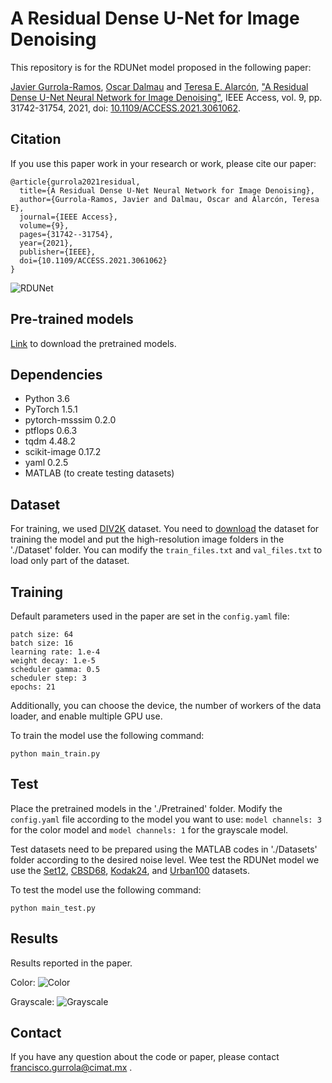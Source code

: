 # A Residual Dense U-Net for Image Denoising

This repository is for the RDUNet model proposed in the following paper:

[Javier Gurrola-Ramos](https://scholar.google.com.mx/citations?user=NuhdwkgAAAAJ&hl=es), [Oscar Dalmau](https://scholar.google.com.mx/citations?user=5oUOG4cAAAAJ&hl=es&oi=sra) and [Teresa E. Alarcón](https://scholar.google.com.mx/citations?user=gSUClZYAAAAJ&hl=es&authuser=1), ["A Residual Dense U-Net Neural Network for Image Denoising"](https://ieeexplore.ieee.org/document/9360532), IEEE Access, vol. 9, pp. 31742-31754, 2021, doi: [10.1109/ACCESS.2021.3061062](https://doi.org/10.1109/ACCESS.2021.3061062).

## Citation

If you use this paper work in your research or work, please cite our paper:
```
@article{gurrola2021residual,
  title={A Residual Dense U-Net Neural Network for Image Denoising},
  author={Gurrola-Ramos, Javier and Dalmau, Oscar and Alarcón, Teresa E},
  journal={IEEE Access},
  volume={9},
  pages={31742--31754},
  year={2021},
  publisher={IEEE},
  doi={10.1109/ACCESS.2021.3061062}
}
```

![RDUNet](https://github.com/JavierGurrola/RDUNet/blob/main/Figs/Architecture.jpg)

## Pre-trained models

[Link](https://drive.google.com/drive/folders/1jF8YF-7SoVpc4y39_lFl25OBFVQmZAWJ?usp=sharing) to download the pretrained models.

## Dependencies
- Python 3.6
- PyTorch 1.5.1
- pytorch-msssim 0.2.0
- ptflops 0.6.3
- tqdm 4.48.2
- scikit-image 0.17.2
- yaml 0.2.5
- MATLAB (to create testing datasets)

## Dataset
For training, we used [DIV2K](http://www.vision.ee.ethz.ch/~timofter/publications/Agustsson-CVPRW-2017.pdf) dataset. You need to [download](https://data.vision.ee.ethz.ch/cvl/DIV2K/) the dataset for training the model and put the high-resolution image folders in the './Dataset' folder. You can modify the ```train_files.txt``` and ```val_files.txt``` to load only part of the dataset.

## Training
Default parameters used in the paper are set in the ```config.yaml``` file:

```
patch size: 64
batch size: 16
learning rate: 1.e-4
weight decay: 1.e-5
scheduler gamma: 0.5
scheduler step: 3
epochs: 21
```
Additionally, you can choose the device, the number of workers of the data loader, and enable multiple GPU use.

To train the model use the following command:

```python main_train.py```

## Test

Place the pretrained models in the './Pretrained' folder. Modify the ```config.yaml``` file according to the model you want to use: ```model channels: 3``` for the color model and ```model channels: 1``` for the grayscale model.

Test datasets need to be prepared using the MATLAB codes in './Datasets' folder according to the desired noise level. Wee test the RDUNet model we use the [Set12](https://github.com/cszn/DnCNN/tree/master/testsets), [CBSD68](https://github.com/cszn/FFDNet/tree/master/testsets/CBSD68), [Kodak24](http://r0k.us/graphics/kodak/), and [Urban100](https://drive.google.com/drive/folders/1miKn9Jn-t7w6fg8uGZoRGre1juRQDZVy?usp=sharing) datasets.

To test the model use the following command:

```python main_test.py```

## Results

Results reported in the paper.

Color:
![Color](https://github.com/JavierGurrola/RDUNet/blob/main/Figs/Color.png)

Grayscale:
![Grayscale](https://github.com/JavierGurrola/RDUNet/blob/main/Figs/Grayscale.png)

## Contact

If you have any question about the code or paper, please contact francisco.gurrola@cimat.mx .
